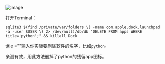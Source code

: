 ![image](https://github.com/user-attachments/assets/72144948-1eb7-439a-bea3-dc67dd1d8ada)

打开Terminal：
```
sqlite3 $(find /private/var/folders \( -name com.apple.dock.launchpad -a -user $USER \) 2> /dev/null)/db/db "DELETE FROM apps WHERE title='python';" && killall Dock
```

title =""输入你实际要删除软件的名字，比如`python`。

亲测有效，用此方法删掉了python的残留app图标。
